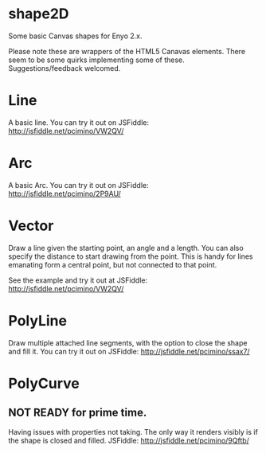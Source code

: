 shape2D
=======

Some basic Canvas shapes for Enyo 2.x.

Please note these are wrappers of the HTML5 Canavas elements. There seem to be some quirks implementing some of these. Suggestions/feedback welcomed.

# Line
A basic line. You can try it out on JSFiddle: http://jsfiddle.net/pcimino/VW2QV/

# Arc
A basic Arc. You can try it out on JSFiddle: http://jsfiddle.net/pcimino/2P9AU/

# Vector
Draw a line given the starting point, an angle and a length. You can also specify the distance to start drawing from the point. This is handy for lines emanating form a central point, but not connected to that point.

See the example and try it out at JSFiddle: http://jsfiddle.net/pcimino/VW2QV/

# PolyLine
Draw multiple attached line segments, with the option to close the shape and fill it. You can try it out on JSFiddle: http://jsfiddle.net/pcimino/ssax7/

# PolyCurve
## NOT READY for prime time. 
Having issues with properties not taking. The only way it renders visibly is if the shape is closed and filled.
JSFiddle: http://jsfiddle.net/pcimino/9Qftb/

